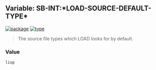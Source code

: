 ## Variable: SB-INT:\*LOAD-SOURCE-DEFAULT-TYPE\*
[![package](https://img.shields.io/badge/Package-SB--INT-5f9ea0.svg?style=social&colorA=999999)](../) [![type](https://img.shields.io/badge/Type-Variable-5f9ea0.svg?style=social&colorA=999999)](../#variable) 

> The source file types which LOAD looks for by default.

### Value
```
lisp
```
